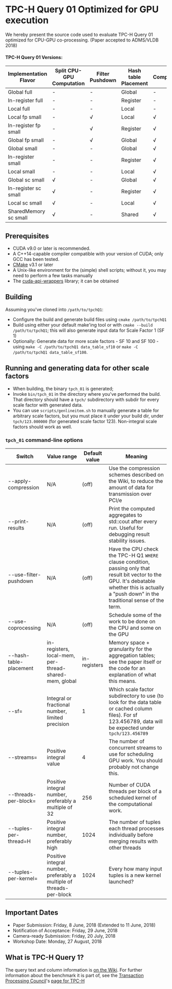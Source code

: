 # TPC-H Query 01 Optimized for GPU execution
We hereby present the source code used to evaluate TPC-H Query 01 optimized for CPU-GPU co-processing. (Paper accepted to ADMS/VLDB 2018)

#### TPC-H Query 01 Versions:

| Implementation Flavor | Split CPU-GPU Computation | Filter Pushdown | Hash table Placement | Compression | Time (sec) |
| --------------------- | ------------------------- | --------------- | -------------------- | ----------- | ---------- |
| Global full           |             -             |         -       |        Global        |      -      |   12.60    |
| In-register full      |             -             |         -       |        Register      |      -      |   12.45    |
| Local full            |             -             |         -       |        Local         |      -      |   12.40    |
| Local fp small        |             -             |         √       |        Local         |      √      |    0.76    |
| In-register fp small  |             -             |         √       |        Register      |      √      |    0.76    |
| Global fp small       |             -             |         √       |        Global        |      √      |    0.76    |
| Global small          |             -             |         -       |        Global        |      √      |    0.74    |
| In-register small     |             -             |         -       |        Register      |      √      |    0.68    | 
| Local small           |             -             |         -       |        Local         |      √      |    0.57    | 
| Global sc small       |             √             |         -       |        Global        |      √      |    0.51    |
| In-register sc small  |             √             |         -       |        Register      |      √      |    0.43    | 
| Local sc small        |             √             |         -       |        Local         |      √      |    0.38    | 
| SharedMemory sc small |             √             |         -       |        Shared        |      √      |    0.37    |


## Prerequisites

- CUDA v9.0 or later is recommended.
- A C++14-capable compiler compatible with your version of CUDA; only GCC has been tested.
- [CMake](http://www.cmake.org/) v3.1 or later
- A Unix-like environment for the (simple) shell scripts; without it, you may need to perform a few tasks manually
- The [cuda-api-wrappers](https://github.com/eyalroz/cuda-api-wrappers) library; it can be obtained 

## Building

Assuming you've cloned into `/path/to/tpchQ1`:

- Configure the build and generate build files using `cmake /path/to/tpchQ1`
- Build using either your default make'ing tool or with `cmake --build /path/to/tpchQ1`; this will also generate input data for Scale Factor 1 (SF 1)
- Optionally: Generate data for more scale factors - SF 10 and SF 100 - using `make -C /path/to/tpchQ1 data_table_sf10` or `make -C /path/to/tpchQ1 data_table_sf100`.

## Running and generating data for other scale factors

- When building, the binary `tpch_01`  is generated; 
- Invoke `bin/tpch_01` in the directory where you've performed the build. That directory should have a `tpch/` subdirectory with  subdir for every scale factor with generated data.
- You can use `scripts/genlineitem.sh` to manually generate a table for arbitrary scale factors, but you must place it under your build dir, under `tpch/123.000000` (for generated scale factor 123). Non-integral scale factors should work as well.

### `tpch_01` command-line options

| Switch                  | Value range                                                          | Default value | Meaning                                                                                                                                                                                                |
|-------------------------|----------------------------------------------------------------------|---------------|--------------------------------------------------------------------------------------------------------------------------------------------------------------------------------------------------------|
| --apply-compression     | N/A                                                                  | (off)        | Use the compression schemes described on the Wiki, to reduce the amount of data for transmission over PCI/e                                                                                            |
| --print-results         | N/A                                                                  | (off)         | Print the computed aggregates to std::cout after every run. Useful for debugging result stability issues.                                                                                              |
| --use-filter-pushdown   | N/A                                                                  | (off)         | Have the CPU check the TPC-H Q1 `WHERE` clause condition, passing only that result bit vector to the GPU. It's debatable whether this is actually a "push down"  in the traditional sense of the term. |
|  --use-coprocessing     | N/A                                                                  | (off)         | Schedule some of the work to be done on the CPU and some on the GPU                                                                                                                                    |
| --hash-table-placement  | in-registers, local-mem, per-thread-shared-mem, global               |  in-registers | Memory space + granularity for the aggregation tables; see the paper itself or the code for an explanation of what this means.                                                                         |
| --sf=                   | Integral or fractional number, limited precision                     | 1             | Which scale factor subdirectory to use (to look for the data table or cached column files). For sf 123.456789, data will be expected under `tpch/123.456789`                                           |
| --streams=              | Positive integral value                                              | 4             | The number of concurrent streams to use for scheduling GPU work. You should probably not change this.                                                                                                  |
| --threads-per-block=    | Positive integral number, preferably a multiple of 32                | 256           | Number of CUDA threads per block of a scheduled kernel of the computational work.                                                                                                                      |
| --tuples-per-thread=H   | Positive integral number, preferably high                            | 1024          | The number of tuples each thread processes individually before merging results with other threads                                                                                                      |
| --tuples-per-kernel=    | Positive integral number, preferably a multiple of threads-per-block | 1024          | Every how many input tuples is a new kernel launched?                                                                                                                                                  |


## Important Dates

- Paper Submission: Friday, 8 June, 2018 (Extended to 11 June, 2018)
- Notification of Acceptance: Friday, 29 June, 2018
- Camera-ready Submission: Friday, 20 July, 2018
- Workshop Date: Monday, 27 August, 2018


## What is TPC-H Query 1?

The query text and column information is [on the Wiki](https://github.com/diegomestre2/tpchQ01_GPU/wiki/TPCH-Query-1). For further information about the benchmark it is part of, see the [Transaction Processing Council](http://www.tpc.org/)'s  [page for TPC-H](http://www.tpc.org/tpch/default.asp)

